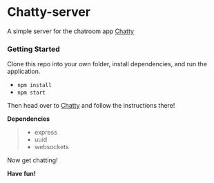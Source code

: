 # Chatty-server

A simple server for the chatroom app [Chatty](https://github.com/zmcadie/chatty-app)

### Getting Started
Clone this repo into your own folder, install dependencies, and run the application.

- `npm install` 
- `npm start`

Then head over to [Chatty](https://github.com/zmcadie/chatty-app) and follow the instructions there!

**Dependencies**

> - express
> - uuid
> - websockets

Now get chatting!

**Have fun!**
